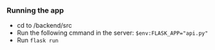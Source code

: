 ### Running the app

- cd to /backend/src
- Run the following cmmand in the server: `$env:FLASK_APP="api.py"`
- Run `flask run`
